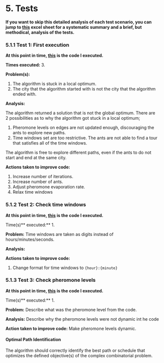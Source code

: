
# 5. Tests
**If you want to skip this detailed analysis of each test scenario, you can jump to [this](#) excel sheet for a systematic summary and a brief, but methodical, analysis of the tests.**
### 5.1.1 Test 1: First execution
**At this point in time, [this](https://github.com/wafaajaunnoo/AntsInMyCode/blob/main/Tests/test-1.py) is the code I executed.**

**Times executed:** 3.

**Problem(s):**
1. The algorithm is stuck in a local optimum.
2. The city that the algorithm started with is not the city that the algorithm ended with.

**Analysis:**

The algorithm returned a solution that is not the global optimum.  There are 2 possibilities as to why the algorithm got stuck in a local optimum;
  1. Pheromone levels on edges are not updated enough, discouraging the ants to explore new paths.
  2. Time windows set are too restrictive.  The ants are not able to find a tour that satisfies all of the time windows.

The algorithm is free to explore different paths, even if the ants to do not start and end at the same city.

**Actions taken to improve code:**
1. Increase number of iterations.
2. Increase number of ants.
3. Adjust pheromone evaporation rate.
4. Relax time windows


### 5.1.2 Test 2: Check time windows
**At this point in time, [this](https://github.com/wafaajaunnoo/AntsInMyCode/blob/main/Tests/test-2.py) is the code I executed.**

Time(s)** executed:** 1.

**Problem:** Time windows are taken as digits instead of hours/minutes/seconds.

**Analysis:**


**Actions taken to improve code:**
  1. Change format for time windows to `{hour}:{minute}`

### 5.1.3 Test 3: Check pheromone levels
**At this point in time, [this](#) is the code I executed.**

Time(s)** executed:** 1.

**Problem:** Describe what was the pheromone level from the code.

**Analysis:** Describe why the pheromone levels were not dynamic int he code


**Action taken to improve code:** Make pheromone levels dynamic.

#### Optimal Path Identification
The algorithm should correctly identify the best path or
schedule that optimizes the defined objective(s) of the complex combinatorial problem.

